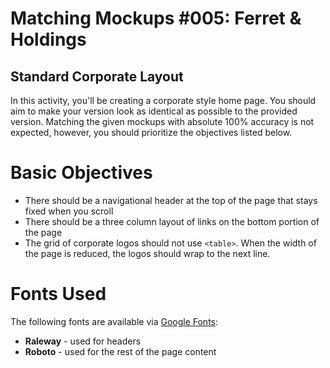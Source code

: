 # Matching Mockups #005: Ferret & Holdings

## Standard Corporate Layout

In this activity, you'll be creating a corporate style home page. You should aim to make your version look as identical as possible to the provided version. Matching the given mockups with absolute 100% accuracy is not expected, however, you should prioritize the objectives listed below.

# Basic Objectives

- There should be a navigational header at the top of the page that stays fixed when you scroll
- There should be a three column layout of links on the bottom portion of the page
- The grid of corporate logos should not use `<table>`. When the width of the page is reduced, the logos should wrap to the next line.

# Fonts Used

The following fonts are available via [Google Fonts](https://fonts.google.com/):

- **Raleway** - used for headers
- **Roboto** - used for the rest of the page content
